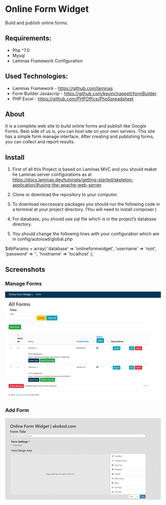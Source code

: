 # Online Form Widget

Build and publish online forms.

## Requirements:

* Php  ^7.0
* Mysql
* Laminas Framework Configuration


## Used Technologies:

* Laminas Framework -  https://github.com/laminas
* Form Builder Javascrip - https://github.com/kevinchappell/formBuilder
* PHP Excel - https://github.com/PHPOffice/PhpSpreadsheet


## About

It is a complete web site to build online forms and publish like Google Forms. Best side of us is, you can host site on your own servers. This site has a simple form manage interface.
After creating and publishing forms, you can collect and report results.

## Install

1. First of all this Project is based on Laminas MVC and you should maket he Laminas server configurations as at https://docs.laminas.dev/tutorials/getting-started/skeleton-application/#using-the-apache-web-server.

1. Clone or download the repository to your computer. 

1. To download neccessary packages you should run the following code in a terminal at your project directory. (You will need to install composer.)

1. For database, you should use sql file which is in the project’s database directory.

1. You should change the following lines with your configuration which are in config/autoload/global.php

$dbParams = array(
    'database' => 'onlineformwidget',
    'username' => 'root',
    'password' => '',
    'hostname' => 'localhost'
);


## Screenshots

### Manage Forms

![Manage Forms](https://github.com/erkinaka/onlineformwidget/blob/main/screenshots/img1.png?raw=true)


### Add Form

![Add Form](https://github.com/erkinaka/onlineformwidget/blob/main/screenshots/img2.png?raw=true)


 


